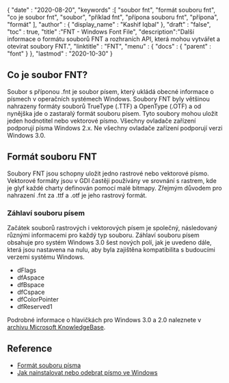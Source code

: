 {
  "date" : "2020-08-20",
  "keywords" :[ "soubor fnt", "formát souboru fnt", "co je soubor fnt", "soubor", "příklad fnt", "přípona souboru fnt", "přípona", "formát" ],
  "author" : {
    "display_name" : "Kashif Iqbal"
},
  "draft" : "false",
  "toc" : true,
  "title" :"FNT - Windows Font File",
  "description":"Další informace o formátu souborů FNT a rozhraních API, která mohou vytvářet a otevírat soubory FNT.",
  "linktitle" : "FNT",
  "menu" : {
    "docs" : {
      "parent" : "font"
}
},
  "lastmod" : "2020-10-30"
}

## Co je soubor FNT?

Soubor s příponou .fnt je soubor písem, který ukládá obecné informace o písmech v operačních systémech Windows. Soubory FNT byly většinou nahrazeny formáty souborů TrueType (.TTF) a OpenType (.OTF) a od nynějška jde o zastaralý formát souboru písem. Tyto soubory mohou uložit jeden hodnotitel nebo vektorové písmo. Všechny ovladače zařízení podporují písma Windows 2.x. Ne všechny ovladače zařízení
podporují verzi Windows 3.0.

## Formát souboru FNT

Soubory FNT jsou schopny uložit jedno rastrové nebo vektorové písmo. Vektorové formáty jsou v GDI častěji používány ve srovnání s rastrem, kde je glyf každé charty definován pomocí malé bitmapy. Zřejmým důvodem pro nahrazení .fnt za .ttf a .otf je jeho rastrový formát.

### Záhlaví souboru písem
Začátek souborů rastrových i vektorových písem je společný, následovaný různými informacemi pro každý typ souboru. Záhlaví souboru písem obsahuje pro systém Windows 3.0 šest nových polí, jak je uvedeno dále, která jsou nastavena na nulu, aby byla zajištěna kompatibilita s budoucími verzemi systému Windows.

* dFlags
* dfAspace
* dfBspace
* dfCspace
* dfColorPointer
* dfReserved1

Podrobné informace o hlavičkách pro Windows 3.0 a 2.0 naleznete v [archivu Microsoft KnowledgeBase](https://jeffpar.github.io/kbarchive/kb/065/Q65123/).

## Reference
* [Formát souboru písma](https://jeffpar.github.io/kbarchive/kb/065/Q65123/)
* [Jak nainstalovat nebo odebrat písmo ve Windows](https://support.microsoft.com/en-us/windows/how-to-install-or-remove-a-font-in-windows-f12d0657-2fc8-7613-c76f-88d043b334b8)


